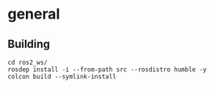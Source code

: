 # general

## Building

	cd ros2_ws/
	rosdep install -i --from-path src --rosdistro humble -y
	colcon build --symlink-install